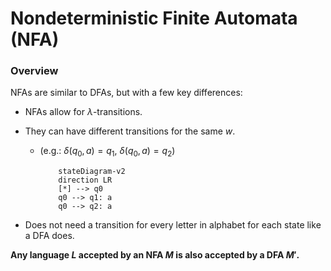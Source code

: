 # Nondeterministic Finite Automata (NFA)

### Overview
NFAs are similar to DFAs, but with a few key differences:
- NFAs allow for $\lambda$-transitions.
- They can have different transitions for the same $w$.
	- (e.g.: $\delta(q_0, a)=q_1,\ \delta(q_0, a)=q_2$)
		```mermaid
			stateDiagram-v2
			direction LR
			[*] --> q0
			q0 --> q1: a
			q0 --> q2: a
		```
	
- Does not need a transition for every letter in alphabet for each state like a DFA does.

**Any language $L$ accepted by an NFA $M$ is also accepted by a DFA $M'$.**